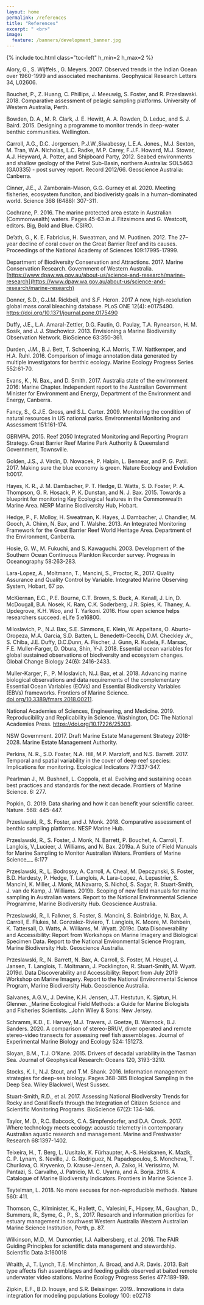 ```yaml
---
layout: home
permalink: /references
title: "References"
excerpt: " <br>"
image:
  feature: /banners/development_banner.jpg
---
```

{% include toc.html class="toc-left" h_min=2 h_max=2 %}

  Alory, G., S. Wijffels., G. Meyers. 2007. Observed trends in the Indian Ocean over 1960-1999 and associated mechanisms. Geophysical Research Letters 34, L02606.


  Bouchet, P., Z. Huang, C. Phillips, J. Meeuwig, S. Foster, and R. Przeslawski. 2018. Comparative assessment of pelagic sampling platforms. University of Western Australia, Perth.


  Bowden, D. A., M. R. Clark, J. E. Hewitt, A. A. Rowden, D. Leduc, and S. J. Baird. 2015. Designing a programme to monitor trends in deep-water benthic communities. Wellington.


   Carroll, A.G., D.C. Jorgensen, P.J.W.,Siwabessy, L.E.A. Jones., M.J. Sexton, M. Tran, W.A. Nicholas, L.C. Radke, M.P. Carey, F.J.F. Howard, M.J. Stowar, A.J. Heyward, A. Potter, and Shipboard Party, 2012. Seabed environments and shallow geology of the Petrel Sub-Basin, northern Australia: SOL5463 (GA0335) - post survey report. Record 2012/66. Geoscience Australia: Canberra.


  Cinner, J.E., J. Zamborain-Mason, G.G. Gurney et al. 2020. Meeting fisheries, ecosystem funciton, and biodiveristy goals in a human-dominated world. Science 368 (6488): 307-311.


  Cochrane, P. 2016. The marine protected area estate in Australian (Commonwealth) waters. Pages 45-63 _in_ J. Fitzsimons and G. Westcott, editors. Big, Bold and Blue. CSIRO.


  De’ath, G., K. E. Fabricius, H. Sweatman, and M. Puotinen. 2012. The 27–year decline of coral cover on the Great Barrier Reef and its causes. Proceedings of the National Academy of Sciences 109:17995-17999.


  Department of Biodiversity Conservation and Attractions. 2017. Marine Conservation Research. Government of Western Australia. [https://www.dpaw.wa.gov.au/about-us/science-and-research/marine-research](https://www.dpaw.wa.gov.au/about-us/science-and-research/marine-research)


  Donner, S.D., G.J.M. Rickbeil, and S.F. Heron. 2017 A new, high-resolution global mass coral bleaching database. PLoS ONE 12(4): e0175490. https://doi.org/10.1371/journal.pone.0175490


  Duffy, J.E., L.A. Amaral-Zettler, D.G. Fautin, G. Paulay, T.A. Rynearson, H. M. Sosik, and J. J. Stachowicz. 2013. Envisioning a Marine Biodiversity Observation Network. BioScience 63:350-361.


  Durden, J.M., B.J. Bett, T. Schoening, K.J. Morris, T.W. Nattkemper, and H.A. Ruhl. 2016. Comparison of image annotation data generated by multiple investigators for benthic ecology. Marine Ecology Progress Series 552:61-70.


  Evans, K., N. Bax., and D. Smith. 2017. Australia state of the environment 2016: Marine Chapter. Independent report to the Australian Government Minister for Environment and Energy, Department of the Environment and Energy, Canberra.


  Fancy, S., G.J.E. Gross, and S.L. Carter. 2009. Monitoring the condition of natural resources in US national parks. Environmental Monitoring and Assessment 151:161-174.


  GBRMPA. 2015. Reef 2050 Integrated Monitoring and Reporting Program Strategy. Great Barrier Reef Marine Park Authority & Queensland Government, Townsville.


  Golden, J.S., J. Virdin, D. Nowacek, P. Halpin, L. Bennear, and P. G. Patil. 2017. Making sure the blue economy is green. Nature Ecology and Evolution 1:0017.


  Hayes, K. R., J. M. Dambacher, P. T. Hedge, D. Watts, S. D. Foster, P. A. Thompson, G. R. Hosack, P. K. Dunstan, and N. J. Bax. 2015. Towards a blueprint for monitoring Key Ecological features in the Commonwealth Marine Area. NERP Marine Biodiversity Hub, Hobart.


  Hedge, P., F. Molloy, H. Sweatman, K. Hayes, J. Dambacher, J. Chandler, M. Gooch, A. Chinn, N. Bax, and T. Walshe. 2013. An Integrated Monitoring Framework for the Great Barrier Reef World Heritage Area. Department of the Environment, Canberra.


  Hosie, G. W., M. Fukuchi, and S. Kawaguchi. 2003. Development of the Southern Ocean Continuous Plankton Recorder survey. Progress in Oceanography 58:263-283.


  Lara-Lopez, A., Moltmann, T., Mancini, S., Proctor, R., 2017. Quality Assurance and Quality Control by Variable. Integrated Marine Observing System, Hobart, 67 pp.


  McKiernan, E.C., P.E. Bourne, C.T. Brown, S. Buck, A. Kenall, J. Lin, D. McDougall, B.A. Nosek, K. Ram, C.K. Soderberg, J.R. Spies, K. Thaney, A. Updegrove, K.H. Woo, and T. Yarkoni. 2016. How open science helps researchers succeed. eLife 5:e16800.


  Miloslavich, P., N.J. Bax, S.E. Simmons, E. Klein, W. Appeltans, O. Aburto-Oropeza, M.A. Garcia, S.D. Batten, L. Benedetti-Cecchi, D.M. Checkley Jr., S. Chiba, J.E. Duffy, D.C.Dunn, A. Fischer, J. Gunn, R. Kudela, F. Marsac, F.E. Muller-Farger, D. Obura, Shin, Y-J. 2018. Essential ocean variables for global sustained observations of biodiversity and ecosystem changes. Global Change Biology 24(6): 2416-2433.


  Muller-Karger, F., P. Miloslavich, N.J. Bax, et al. 2018. Advancing marine biological observations and data requirements of the complementary Essential Ocean Variables (EOVs) and Essential Biodiversity Variables (EBVs) frameworks. Frontiers of Marine Science. [doi.org/10.3389/fmars.2018.00211](https://doi.org/10.3389/fmars.2018.00211).


  National Academies of Sciences, Engineering, and Medicine. 2019. Reproducibility and Replicability in Science. Washington, DC: The National Academies Press. https://doi.org/10.17226/25303.


  NSW Government. 2017. Draft Marine Estate Management Strategy 2018-2028. Marine Estate Management Authority.


  Perkins, N. R., S.D. Foster, N.A. Hill, M.P. Marzloff, and N.S. Barrett. 2017. Temporal and spatial variability in the cover of deep reef species: Implications for monitoring. Ecological Indicators 77:337-347.


  Pearlman J., M. Bushnell, L. Coppola, et al. Evolving and sustaining ocean best practices and standards for the next decade. Frontiers of Marine Science. 6: 277.


  Popkin, G. 2019. Data sharing and how it can benefit your scientific career. Nature. 568: 445-447.


  Przeslawski, R., S. Foster, and J. Monk. 2018. Comparative assessment of benthic sampling platforms. NESP Marine Hub.


  Przeslawski, R., S. Foster, J. Monk, N. Barrett, P. Bouchet, A. Carroll, T. Langlois, V.,Lucieer, J. Williams, and N. Bax. 2019a. A Suite of Field Manuals for Marine Sampling to Monitor Australian Waters. Frontiers of Marine Science_._ 6:177


  Przeslawski, R., L. Bodrossy, A. Carroll, A. Cheal, M. Depczynski, S. Foster, B.D. Hardesty, P. Hedge, T. Langlois, A. Lara-Lopez, A. Lepastrier, S. Mancini, K. Miller, J. Monk, M.Navarro, S. Nichol, S. Sagar, R. Stuart-Smith, J. van de Kamp, J. Williams. 2019b. Scoping of new field manuals for marine sampling in Australian waters. Report to the National Environmental Science Programme, Marine Biodiversity Hub. Geoscience Australia. 


  Przeslawski, R., I. Falkner, S. Foster, S. Mancini, S. Bainbridge, N. Bax, A. Carroll, E. Flukes, M. Gonzalez-Riviero, T. Langlois, K. Moore, M. Rehbein, K. Tattersall, D. Watts, A. Williams, M. Wyatt. 2019c. Data Discoverability and Accessibility: Report from Workshops on Marine Imagery and Biological Specimen Data. Report to the National Environmental Science Program, Marine Biodiversity Hub. Geoscience Australia. 


  Przeslawski, R., N. Barrett, N. Bax, A. Carroll, S. Foster, M. Heupel, J. Jansen, T. Langlois, T. Moltmann, J. Pocklington, R. Stuart-Smith, M. Wyatt. 2019d. Data Discoverability and Accessibility: Report from July 2019 Workshop on Marine Imagery. Report to the National Environmental Science Program, Marine Biodiversity Hub. Geoscience Australia. 


  Salvanes, A.G.V., J. Devine, K.H. Jensen, J.T. Hestutun, K. Sjøtun, H. Glenner. _Marine Ecological Field Methods: a Guide for Marine Biologists and Fisheries Scientists. _John Wiley & Sons: New Jersey. 


  Schramm, K.D., E. Harvey, M.J. Travers, J. Goetze, B. Warnock, B.J. Sanders. 2020. A comparison of stereo-BRUV, diver operated and remote stereo-video transects for assessing reef fish assemblages. Journal of Experimental Marine Biology and Ecology 524: 151273.


  Sloyan, B.M., T.J. O'Kane. 2015. Drivers of decadal variability in the Tasman Sea. Journal of Geophysical Research: Oceans 120, 3193-3210.


  Stocks, K. I., N.J. Stout, and T.M. Shank. 2016. Information management strategies for deep-sea biology. Pages 368-385  Biological Sampling in the Deep Sea. Wiley Blackwell, West Sussex.


  Stuart-Smith, R.D., et al. 2017. Assessing National Biodiversity Trends for Rocky and Coral Reefs through the Integration of Citizen Science and Scientific Monitoring Programs. BioScience 67(2): 134-146.


  Taylor, M. D., R.C. Babcock, C.A. Simpfendorfer, and D.A. Crook. 2017. Where technology meets ecology: acoustic telemetry in contemporary Australian aquatic research and management. Marine and Freshwater Research 68:1397-1402.


  Teixeira, H., T. Berg, L. Uusitalo, K. Fürhaupter, A.-S. Heiskanen, K. Mazik, C. P. Lynam, S. Neville, J. G. Rodriguez, N. Papadopoulou, S. Moncheva, T. Churilova, O. Kryvenko, D. Krause-Jensen, A. Zaiko, H. Veríssimo, M. Pantazi, S. Carvalho, J. Patrício, M. C. Uyarra, and À. Borja. 2016. A Catalogue of Marine Biodiversity Indicators. Frontiers in Marine Science 3.


  Teytelman, L. 2018. No more excuses for non-reproducible methods. Nature 560: 411.


  Thomson, C., Kilminister, K., Hallett, C., Valesini, F., Hipsey, M., Gaughan, D., Summers, R., Syme, G., P., S., 2017. Research and information priorities for estuary management in southwest Western Australia Western  Australian   Marine  Science  Institution, Perth, p. 87.


  Wilkinson, M.D., M. Dumontier, I.J. Aalbersberg, et al. 2016. The FAIR Guiding Principles for scientific data management and stewardship. Scientific Data 3:160018


  Wraith, J., T. Lynch, T.E. Minchinton, A. Broad, and A.R. Davis. 2013. Bait type affects fish assemblages and feeding guilds observed at baited remote underwater video stations. Marine Ecology Progress Series 477:189-199.


  Zipkin, E.F., B.D. Inouye, and S.R. Beissinger. 2019.. Innovations in data integration for modeling populations Ecology  100: e02713
